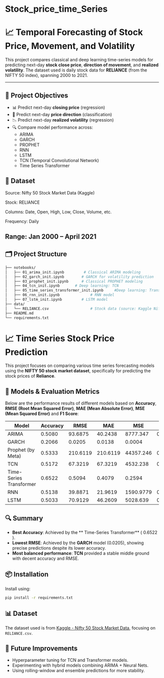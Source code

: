 # Stock_price_time_Series
# 📈 Temporal Forecasting of Stock Price, Movement, and Volatility

This project compares classical and deep learning time-series models for predicting next-day **stock close price**, **direction of movement**, and **realized volatility**. The dataset used is daily stock data for **RELIANCE** (from the NIFTY 50 index), spanning 2000 to 2021.

---

## 🚀 Project Objectives

- 📊 Predict next-day **closing price** (regression)
- 🔁 Predict next-day **price direction** (classification)
- 📉 Predict next-day **realized volatility** (regression)
- 🔍 Compare model performance across:
  - ARIMA
  - GARCH
  - PROPHET
  - RNN
  - LSTM
  - TCN (Temporal Convolutional Network)
  - Time Series Transformer

## 📅 Dataset
Source: Nifty 50 Stock Market Data (Kaggle)

Stock: RELIANCE

Columns: Date, Open, High, Low, Close, Volume, etc.

Frequency: Daily

Range: Jan 2000 – April 2021
---

## 🗂️ Project Structure

```bash
├── notebooks/
│   ├── 01_arima_init.ipynb         # Classical ARIMA modeling
│   ├── 02_garch_init.ipynb        # GARCH for volatility prediction
│   ├── 03_prophet_init.ipynb      # Classical PROPHET modeling
│   ├── 04_tcn_init.ipynb       # Deep learning: TCN
│   ├── 05_time_series_transformer_init.ipynb     #Deep learning: Transformer
│   ├── 06_rnn_init.ipynb              # RNN model
│   ├── 07_lstm_init.ipynb         # LSTM model
├── data/
│   └── RELIANCE.csv                   # Stock data (source: Kaggle Nifty 50)
├── README.md
└── requirements.txt
```
# 📈 Time Series Stock Price Prediction

This project focuses on comparing various time series forecasting models using the **NIFTY 50 stock market dataset**, specifically for predicting the stock prices of **Reliance**.

## 🧪 Models & Evaluation Metrics

Below are the performance results of different models based on **Accuracy**, **RMSE (Root Mean Squared Error)**, **MAE (Mean Absolute Error)**, **MSE (Mean Squared Error)** and **F1 Score**:

| Model                    | Accuracy |   RMSE    |    MAE   |    MSE   |    F1   |
|--------------------------|----------|-----------|----------|----------|---------|
| ARIMA                    | 0.5080   | 93.6875   | 40.2438  | 8777.347 | 0.5000  |
| GARCH                    | 0.2066   | 0.0205    | 0.0138   | 0.0004   |         |
| Prophet (by Meta)        | 0.5333   | 210.6119  | 210.6119 | 44357.246| 0.5333  |
| TCN                      | 0.5172   | 67.3219   | 67.3219  | 4532.238 | 0.5172  |
| Time-Series Transformer  | 0.6522   | 0.5094    | 0.4079   | 0.2594   |         |
| RNN                      |  0.5138  | 39.8871   | 21.9619  | 1590.9779| 0.6826  |
| LSTM                     | 0.5033   | 70.9129   | 46.2609  | 5028.639 | 0.3336  |

## 🔍 Summary

- **Best Accuracy**: Achieved by the ** Time-Series Transformer** (	0.6522 ).
- **Lowest RMSE**: Achieved by the **GARCH** model (0.0205), showing precise predictions despite its lower accuracy.
- **Most balanced performance**: **TCN** provided a stable middle ground with decent accuracy and RMSE.

## 📦 Installation

Install using:

```bash
pip install -r requirements.txt
```

## 📊 Dataset
The dataset used is from [Kaggle - Nifty 50 Stock Market Data](https://www.kaggle.com/datasets/rohanrao/nifty50-stock-market-data), focusing on `RELIANCE.csv`.

## 🚀 Future Improvements
- Hyperparameter tuning for TCN and Transformer models.
- Experimenting with hybrid models combining ARIMA + Neural Nets.
- Using rolling-window and ensemble predictions for more stability.

